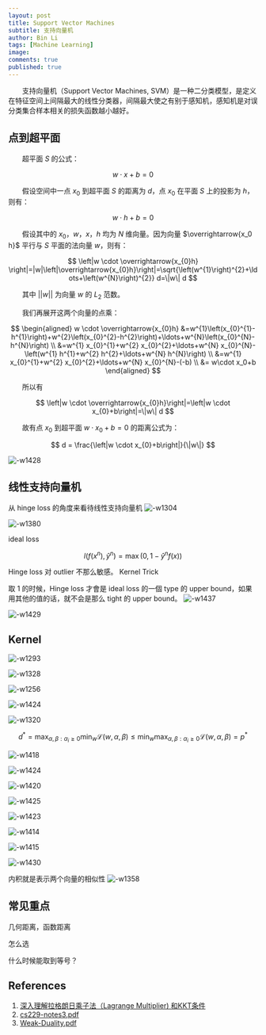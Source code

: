 ```yaml
---
layout: post
title: Support Vector Machines
subtitle: 支持向量机
author: Bin Li
tags: [Machine Learning]
image: 
comments: true
published: true
---
```


　　支持向量机（Support Vector Machines, SVM）是一种二分类模型，是定义在特征空间上间隔最大的线性分类器，间隔最大使之有别于感知机，感知机是对误分类集合样本相关的损失函数越小越好。

## 点到超平面
　　超平面 $S$ 的公式：

$$
w \cdot x+b=0
$$

　　假设空间中一点 $x_0$ 到超平面 $S$ 的距离为 $d$，点 $x_0$ 在平面 $S$ 上的投影为 $h$，则有：

$$
w \cdot h+b=0
$$

　　假设其中的 $x_0$，$w$，$x$，$h$ 均为 $N$ 维向量。因为向量 $\overrightarrow{x_0 h}$ 平行与 $S$ 平面的法向量 $w$，则有：

$$
\left|w \cdot \overrightarrow{x_{0}h} \right|=|w|\left|\overrightarrow{x_{0}h}\right|=\sqrt{\left(w^{1}\right)^{2}+\ldots+\left(w^{N}\right)^{2}} d=\|w\| d
$$

　　其中 $\vert\vert w\vert\vert$ 为向量 $w$ 的 $L_2$ 范数。

　　我们再展开这两个向量的点乘：



$$
\begin{aligned} w \cdot \overrightarrow{x_{0}h} &=w^{1}\left(x_{0}^{1}-h^{1}\right)+w^{2}\left(x_{0}^{2}-h^{2}\right)+\ldots+w^{N}\left(x_{0}^{N}-h^{N}\right) \\ &=w^{1} x_{0}^{1}+w^{2} x_{0}^{2}+\ldots+w^{N} x_{0}^{N}-\left(w^{1} h^{1}+w^{2} h^{2}+\ldots+w^{N} h^{N}\right) \\ &=w^{1} x_{0}^{1}+w^{2} x_{0}^{2}+\ldots+w^{N} x_{0}^{N}-(-b) \\
&= w\cdot x_0+b
\end{aligned}
$$

　　所以有

$$
\left|w \cdot \overrightarrow{x_{0}h}\right|=\left|w \cdot x_{0}+b\right|=\|w\| d
$$

　　故有点 $x_0$ 到超平面 $w \cdot x_{0}+b = 0$ 的距离公式为：

$$
d = \frac{\left|w \cdot x_{0}+b\right|}{\|w\|}
$$

![-w1428](/img/media/15662180244881.jpg)


## 线性支持向量机
从 hinge loss 的角度来看待线性支持向量机
![-w1304](/img/media/15662007668997.jpg)

![-w1380](/img/media/15662007998128.jpg)


ideal loss

$$
l\left(f\left(x^{n}\right), \hat{y}^{n}\right)=\max \left(0,1-\hat{y}^{n} f(x)\right)
$$

Hinge loss 对 outlier 不那么敏感。
Kernel Trick

取 1 的时候，Hinge loss 才會是 ideal loss 的一個 type 的 upper bound，如果用其他的值的话，就不会是那么 tight 的 upper bound。
![-w1437](/img/media/15662192478583.jpg)

![-w1429](/img/media/15662197118358.jpg)


## Kernel

![-w1293](/img/media/15662017087873.jpg)

![-w1328](/img/media/15662021226082.jpg)

![-w1256](/img/media/15662022088653.jpg)

![-w1424](/img/media/15662023554996.jpg)

![-w1320](/img/media/15662024844999.jpg)


$$
d^{*}=\max _{\alpha, \beta : \alpha_{i} \geq 0} \min _{w} \mathcal{L}(w, \alpha, \beta) \leq \min _{w} \max _{\alpha, \beta : \alpha_{i} \geq 0} \mathcal{L}(w, \alpha, \beta)=p^{*}
$$

![-w1418](/img/media/15662111203965.jpg)

![-w1424](/img/media/15662112439409.jpg)

![-w1420](/img/media/15662115375172.jpg)

![-w1425](/img/media/15662116890554.jpg)

![-w1423](/img/media/15662118568830.jpg)

![-w1414](/img/media/15662119911487.jpg)

![-w1415](/img/media/15662125499087.jpg)

![-w1430](/img/media/15662156239382.jpg)

内积就是表示两个向量的相似性
![-w1358](/img/media/15662162612253.jpg)



## 常见重点
几何距离，函数距离

怎么选

什么时候能取到等号？

## References
1. [深入理解拉格朗日乘子法（Lagrange Multiplier) 和KKT条件](https://www.cnblogs.com/mo-wang/p/4775548.html)
2. [cs229-notes3.pdf](/assets/cs229-notes3.pdf)
3. [Weak-Duality.pdf](/assets/Weak-Duality.pdf)